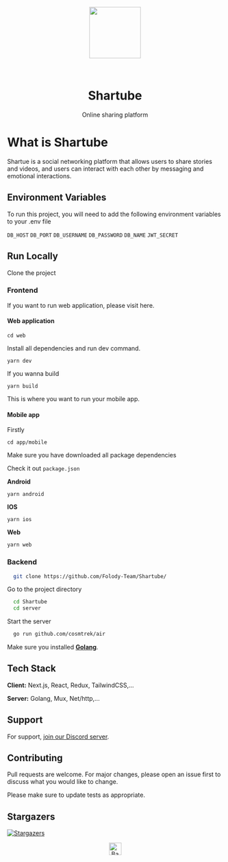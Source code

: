 <p align="center"><a href="#"><img src="https://cdn.folody.xyz/Group_6.svg" height="120"/></a></p>

<br/>
<h1 align="center">Shartube</h1>
<p align="center">Online sharing platform</p>

# What is Shartube

Shartue is a social networking platform that allows users to share stories and videos, and users can interact with each other by messaging and emotional interactions.

## Environment Variables

To run this project, you will need to add the following environment variables to your .env file

`DB_HOST`
`DB_PORT`
`DB_USERNAME`
`DB_PASSWORD`
`DB_NAME`
`JWT_SECRET`

## Run Locally

Clone the project

### Frontend

If you want to run web application, please visit here.
#### **Web application**
```
cd web
```
Install all dependencies and run dev command.

```
yarn dev
```

If you wanna build

```
yarn build
```

This is where you want to run your mobile app.

#### **Mobile app**

Firstly
```
cd app/mobile
```
Make sure you have downloaded all package dependencies

Check it out `package.json`

**Android**

```
yarn android
```

**IOS**

```
yarn ios
```

**Web**

```
yarn web
```

### Backend

```bash
  git clone https://github.com/Folody-Team/Shartube/
```

Go to the project directory

```bash
  cd Shartube
  cd server
```

Start the server

```bash
  go run github.com/cosmtrek/air
```
Make sure you installed [**Golang**](https://go.dev/).

## Tech Stack

**Client:** Next.js, React, Redux, TailwindCSS,...

**Server:** Golang, Mux, Net/http,...

## Support

For support, [join our Discord server](https://discord.gg/BbKvjwsYwM).

## Contributing
Pull requests are welcome. For major changes, please open an issue first to discuss what you would like to change.

Please make sure to update tests as appropriate.

## Stargazers
[![Stargazers](https://reporoster.com/stars/Folody-Team/Shartube)](https://github.com/Folody-Team/Shartube/stargazers)


<p align="center"><a href="#"><img src="http://randojs.com/images/backToTopButton.png" alt="Back to top" height="29"/></a></p>


